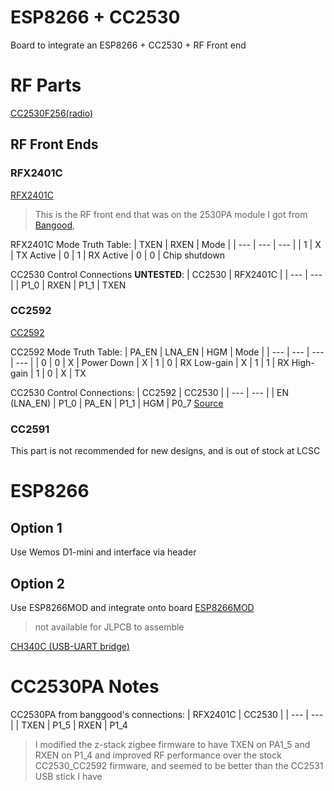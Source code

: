 # ESP8266 + CC2530
Board to integrate an ESP8266 + CC2530 + RF Front end

# RF Parts
[CC2530F256(radio)](https://lcsc.com/product-detail/RF-Transceiver-ICs_Texas-Instruments_CC2530F256RHAR_Texas-Instruments-TI-CC2530F256RHAR_C9120.html/?href=jlc-SMT)

## RF Front Ends
### RFX2401C
[RFX2401C](https://lcsc.com/product-detail/RF-Transceiver-ICs_Skyworks-Solutions_RFX2401C_Skyworks-Solutions-RFX2401C_C19213.html/?href=jlc-SMT)

> This is the RF front end that was on the 2530PA module I got from
> [Bangood](https://www.banggood.com/CC2530-UART-Wireless-Core-Development-Board-CC2530F256-Serial-Port-Wireless-Module-2_4GHz-For-Zigbee-p-1445025.html?utm_design=41&utm_source=emarsys&utm_medium=Neworder171109&utm_campaign=trigger-emarsys&utm_content=winna&sc_src=email_2675773&sc_eh=ddc2dc193b00c4611&sc_llid=10757429&sc_lid=105229698&sc_uid=wcY1TUr67W&cur_warehouse=CN),

RFX2401C Mode Truth Table:
| TXEN | RXEN | Mode |
| --- | --- | --- |
| 1 | X | TX Active
| 0 | 1 | RX Active
| 0 | 0 | Chip shutdown

CC2530 Control Connections **UNTESTED**:
| CC2530 | RFX2401C |
| --- | --- |
| P1_0 | RXEN
| P1_1 | TXEN

### CC2592
[CC2592](https://lcsc.com/product-detail/RF-Transceiver-ICs_Texas-Instruments_CC2592RGVR_Texas-Instruments-TI-CC2592RGVR_C53274.html/?href=jlc-SMT)

CC2592 Mode Truth Table:
| PA_EN | LNA_EN | HGM | Mode |
| --- | --- | --- | --- |
| 0 | 0 | X | Power Down
| X | 1 | 0 | RX Low-gain
| X | 1 | 1 | RX High-gain
| 1 | 0 | X | TX

CC2530 Control Connections:
| CC2592 | CC2530 |
| --- | --- |
| EN (LNA_EN) | P1_0
| PA_EN | P1_1
| HGM | P0_7
[Source](https://processors.wiki.ti.com/index.php/Enabling_the_Support_of_CC259x_PA/LNA_with_Z-Stack-Home)

### CC2591
This part is not recommended for new designs, and is out of stock at LCSC

# ESP8266
## Option 1
Use Wemos D1-mini and interface via header

## Option 2
Use ESP8266MOD and integrate onto board
[ESP8266MOD](https://lcsc.com/product-detail/WIFI-Modules_ESP-12F-ESP8266MOD_C82891.html)
> not available for JLPCB to assemble

[CH340C (USB-UART
bridge)](https://lcsc.com/product-detail/USB_CH340C_C84681.html/?href=jlc-SMT)

# CC2530PA Notes
CC2530PA from banggood's connections:
| RFX2401C | CC2530 |
| --- | --- |
| TXEN | P1_5
| RXEN | P1_4

> I modified the z-stack zigbee firmware to have TXEN on PA1_5 and RXEN on P1_4
> and improved RF performance over the stock CC2530_CC2592 firmware, and seemed
> to be better than the CC2531 USB stick I have
